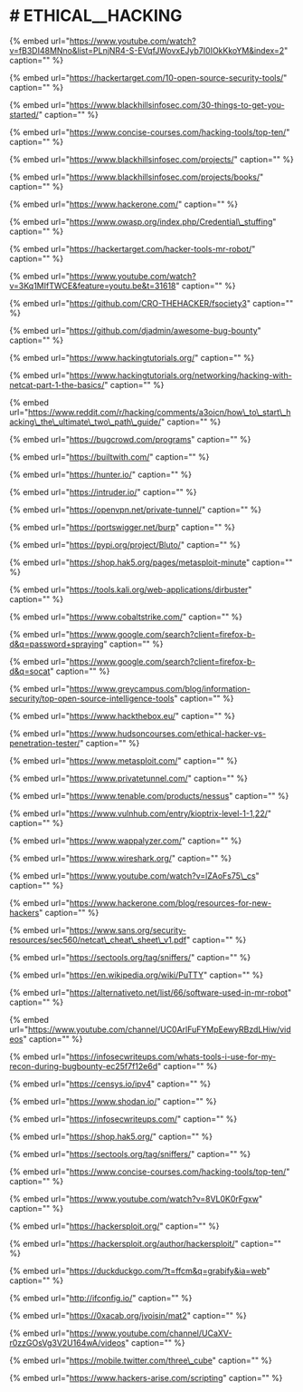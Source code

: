 # \# ETHICAL\_\_HACKING

{% embed url="https://www.youtube.com/watch?v=fB3DI48MNno&list=PLnjNR4-S-EVqfJWovxEJyb7I0IOkKkoYM&index=2" caption="" %}

{% embed url="https://hackertarget.com/10-open-source-security-tools/" caption="" %}

{% embed url="https://www.blackhillsinfosec.com/30-things-to-get-you-started/" caption="" %}

{% embed url="https://www.concise-courses.com/hacking-tools/top-ten/" caption="" %}

{% embed url="https://www.blackhillsinfosec.com/projects/" caption="" %}

{% embed url="https://www.blackhillsinfosec.com/projects/books/" caption="" %}

{% embed url="https://www.hackerone.com/" caption="" %}

{% embed url="https://www.owasp.org/index.php/Credential\_stuffing" caption="" %}

{% embed url="https://hackertarget.com/hacker-tools-mr-robot/" caption="" %}

{% embed url="https://www.youtube.com/watch?v=3Kq1MIfTWCE&feature=youtu.be&t=31618" caption="" %}

{% embed url="https://github.com/CRO-THEHACKER/fsociety3" caption="" %}

{% embed url="https://github.com/djadmin/awesome-bug-bounty" caption="" %}

{% embed url="https://www.hackingtutorials.org/" caption="" %}

{% embed url="https://www.hackingtutorials.org/networking/hacking-with-netcat-part-1-the-basics/" caption="" %}

{% embed url="https://www.reddit.com/r/hacking/comments/a3oicn/how\_to\_start\_hacking\_the\_ultimate\_two\_path\_guide/" caption="" %}

{% embed url="https://bugcrowd.com/programs" caption="" %}

{% embed url="https://builtwith.com/" caption="" %}

{% embed url="https://hunter.io/" caption="" %}

{% embed url="https://intruder.io/" caption="" %}

{% embed url="https://openvpn.net/private-tunnel/" caption="" %}

{% embed url="https://portswigger.net/burp" caption="" %}

{% embed url="https://pypi.org/project/Bluto/" caption="" %}

{% embed url="https://shop.hak5.org/pages/metasploit-minute" caption="" %}

{% embed url="https://tools.kali.org/web-applications/dirbuster" caption="" %}

{% embed url="https://www.cobaltstrike.com/" caption="" %}

{% embed url="https://www.google.com/search?client=firefox-b-d&q=password+spraying" caption="" %}

{% embed url="https://www.google.com/search?client=firefox-b-d&q=socat" caption="" %}

{% embed url="https://www.greycampus.com/blog/information-security/top-open-source-intelligence-tools" caption="" %}

{% embed url="https://www.hackthebox.eu/" caption="" %}

{% embed url="https://www.hudsoncourses.com/ethical-hacker-vs-penetration-tester/" caption="" %}

{% embed url="https://www.metasploit.com/" caption="" %}

{% embed url="https://www.privatetunnel.com/" caption="" %}

{% embed url="https://www.tenable.com/products/nessus" caption="" %}

{% embed url="https://www.vulnhub.com/entry/kioptrix-level-1-1,22/" caption="" %}

{% embed url="https://www.wappalyzer.com/" caption="" %}

{% embed url="https://www.wireshark.org/" caption="" %}

{% embed url="https://www.youtube.com/watch?v=lZAoFs75\_cs" caption="" %}

{% embed url="https://www.hackerone.com/blog/resources-for-new-hackers" caption="" %}

{% embed url="https://www.sans.org/security-resources/sec560/netcat\_cheat\_sheet\_v1.pdf" caption="" %}

{% embed url="https://sectools.org/tag/sniffers/" caption="" %}

{% embed url="https://en.wikipedia.org/wiki/PuTTY" caption="" %}

{% embed url="https://alternativeto.net/list/66/software-used-in-mr-robot" caption="" %}

{% embed url="https://www.youtube.com/channel/UC0ArlFuFYMpEewyRBzdLHiw/videos" caption="" %}

{% embed url="https://infosecwriteups.com/whats-tools-i-use-for-my-recon-during-bugbounty-ec25f7f12e6d" caption="" %}

{% embed url="https://censys.io/ipv4" caption="" %}

{% embed url="https://www.shodan.io/" caption="" %}

{% embed url="https://infosecwriteups.com/" caption="" %}

{% embed url="https://shop.hak5.org/" caption="" %}

{% embed url="https://sectools.org/tag/sniffers/" caption="" %}

{% embed url="https://www.concise-courses.com/hacking-tools/top-ten/" caption="" %}

{% embed url="https://www.youtube.com/watch?v=8VL0K0rFgxw" caption="" %}

{% embed url="https://hackersploit.org/" caption="" %}

{% embed url="https://hackersploit.org/author/hackersploit/" caption="" %}

{% embed url="https://duckduckgo.com/?t=ffcm&q=grabify&ia=web" caption="" %}

{% embed url="http://ifconfig.io/" caption="" %}

{% embed url="https://0xacab.org/jvoisin/mat2" caption="" %}

{% embed url="https://www.youtube.com/channel/UCaXV-r0zzGOsVg3V2U164wA/videos" caption="" %}

{% embed url="https://mobile.twitter.com/three\_cube" caption="" %}

{% embed url="https://www.hackers-arise.com/scripting" caption="" %}

